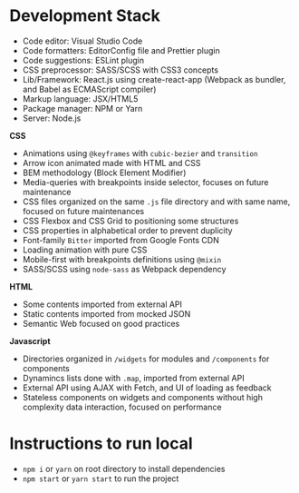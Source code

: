 <!-- prettier-ignore -->
# Development Stack

-   Code editor: Visual Studio Code
-   Code formatters: EditorConfig file and Prettier plugin
-   Code suggestions: ESLint plugin
-   CSS preprocessor: SASS/SCSS with CSS3 concepts
-   Lib/Framework: React.js using create-react-app (Webpack as bundler, and Babel as ECMAScript compiler)
-   Markup language: JSX/HTML5
-   Package manager: NPM or Yarn
-   Server: Node.js

**CSS**

-   Animations using `@keyframes` with `cubic-bezier` and `transition`
-   Arrow icon animated made with HTML and CSS
-   BEM methodology (Block Element Modifier)
-   Media-queries with breakpoints inside selector, focuses on future maintenance
-   CSS files organized on the same `.js` file directory and with same name, focused on future maintenances
-   CSS Flexbox and CSS Grid to positioning some structures
-   CSS properties in alphabetical order to prevent duplicity
-   Font-family `Bitter` imported from Google Fonts CDN
-   Loading animation with pure CSS
-   Mobile-first with breakpoints definitions using `@mixin`
-   SASS/SCSS using `node-sass` as Webpack dependency

**HTML**

-   Some contents imported from external API
-   Static contents imported from mocked JSON
-   Semantic Web focused on good practices

**Javascript**

-   Directories organized in `/widgets` for modules and `/components` for components
-   Dynamincs lists done with `.map`, imported from external API
-   External API using AJAX with Fetch, and UI of loading as feedback
-   Stateless components on widgets and components without high complexity data interaction, focused on performance

# Instructions to run local

-   `npm i` or `yarn` on root directory to install dependencies
-   `npm start` or `yarn start` to run the project
